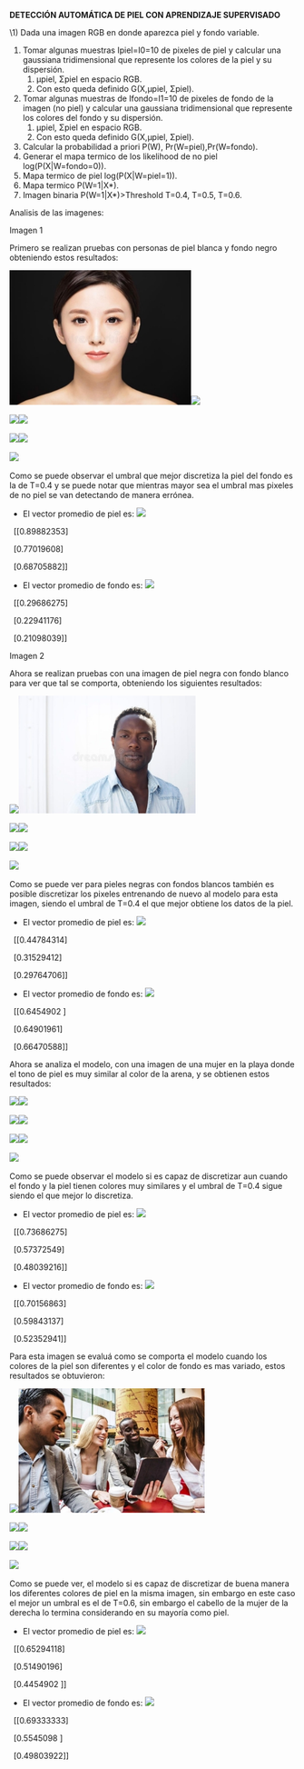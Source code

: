 **DETECCIÓN AUTOMÁTICA DE PIEL CON APRENDIZAJE SUPERVISADO**

\1) Dada una imagen RGB en donde aparezca piel y fondo variable\.

1) Tomar  algunas  muestras  Ipiel=I0=10  de  pixeles  de  piel  y  calcular  una  gaussiana tridimensional que represente los colores de la piel y su dispersión.
   1. μpiel, Σpiel en espacio RGB.
   1. Con esto queda definido G(X,μpiel, Σpiel).
1) Tomar algunas muestras de Ifondo=I1=10 de pixeles de fondo de la imagen (no piel) y calcular una gaussiana tridimensional que represente los colores del fondo y su dispersión.
   1. μpiel, Σpiel en espacio RGB.
   1. Con esto queda definido G(X,μpiel, Σpiel).
1) Calcular la probabilidad a priori P(W), Pr(W=piel),Pr(W=fondo).
1) Generar el mapa termico de los likelihood de no piel log(P(X|W=fondo=0)).
1) Mapa termico de piel log(P(X|W=piel=1)).
1) Mapa termico P(W=1|X\*).
1) Imagen binaria P(W=1|X\*)>Threshold T=0.4, T=0.5, T=0.6.


Analisis de las imagenes:

Imagen 1

Primero se realizan pruebas con personas de piel blanca y fondo negro obteniendo estos resultados:

![](Aspose.Words.5cc5f0f1-b8b3-425c-af92-5cd2ca8fc740.020.jpeg)![](Aspose.Words.5cc5f0f1-b8b3-425c-af92-5cd2ca8fc740.021.png)

![](Aspose.Words.5cc5f0f1-b8b3-425c-af92-5cd2ca8fc740.022.png)![](Aspose.Words.5cc5f0f1-b8b3-425c-af92-5cd2ca8fc740.023.png)

![](Aspose.Words.5cc5f0f1-b8b3-425c-af92-5cd2ca8fc740.024.png)![](Aspose.Words.5cc5f0f1-b8b3-425c-af92-5cd2ca8fc740.025.png)

![](Aspose.Words.5cc5f0f1-b8b3-425c-af92-5cd2ca8fc740.026.png)

Como se puede observar el umbral que mejor discretiza la piel del fondo es la de T=0.4 y se puede notar que mientras mayor sea el umbral mas pixeles de no piel se van detectando de manera errónea.

* El vector promedio de piel es: ![](Aspose.Words.5cc5f0f1-b8b3-425c-af92-5cd2ca8fc740.027.png)

` `[[0.89882353] 

` `[0.77019608] 

` `[0.68705882]] 

* El vector promedio de fondo es:  ![](Aspose.Words.5cc5f0f1-b8b3-425c-af92-5cd2ca8fc740.028.png) 

` `[[0.29686275]

` `[0.22941176]  

` `[0.21098039]] 

Imagen 2

Ahora se realizan pruebas con una imagen de piel negra con fondo blanco para ver que tal se comporta, obteniendo los siguientes resultados:

![](Aspose.Words.5cc5f0f1-b8b3-425c-af92-5cd2ca8fc740.029.png)![](Aspose.Words.5cc5f0f1-b8b3-425c-af92-5cd2ca8fc740.030.jpeg)

![](Aspose.Words.5cc5f0f1-b8b3-425c-af92-5cd2ca8fc740.031.png)![](Aspose.Words.5cc5f0f1-b8b3-425c-af92-5cd2ca8fc740.032.png)

![](Aspose.Words.5cc5f0f1-b8b3-425c-af92-5cd2ca8fc740.033.png)![](Aspose.Words.5cc5f0f1-b8b3-425c-af92-5cd2ca8fc740.034.png)

![](Aspose.Words.5cc5f0f1-b8b3-425c-af92-5cd2ca8fc740.035.png)

Como se puede ver para pieles negras con fondos blancos también es posible discretizar los pixeles entrenando de nuevo al modelo para esta imagen, siendo el umbral de T=0.4 el que mejor obtiene los datos de la piel.

* El vector promedio de piel es: ![](Aspose.Words.5cc5f0f1-b8b3-425c-af92-5cd2ca8fc740.036.png)

` `[[0.44784314] 

` `[0.31529412] 

` `[0.29764706]] 

* El vector promedio de fondo es: ![](Aspose.Words.5cc5f0f1-b8b3-425c-af92-5cd2ca8fc740.037.png)

` `[[0.6454902 ] 

` `[0.64901961] 

` `[0.66470588]] 


Ahora se analiza el modelo, con una imagen de una mujer en la playa donde el tono de piel es muy similar al color de la arena, y se obtienen estos resultados:

![](Aspose.Words.5cc5f0f1-b8b3-425c-af92-5cd2ca8fc740.038.png)![](Aspose.Words.5cc5f0f1-b8b3-425c-af92-5cd2ca8fc740.039.png)

![](Aspose.Words.5cc5f0f1-b8b3-425c-af92-5cd2ca8fc740.040.png)![](Aspose.Words.5cc5f0f1-b8b3-425c-af92-5cd2ca8fc740.041.png)

![](Aspose.Words.5cc5f0f1-b8b3-425c-af92-5cd2ca8fc740.042.png)![](Aspose.Words.5cc5f0f1-b8b3-425c-af92-5cd2ca8fc740.043.png)

![](Aspose.Words.5cc5f0f1-b8b3-425c-af92-5cd2ca8fc740.044.png)

Como se puede observar el modelo si es capaz de discretizar aun cuando el fondo y la piel tienen colores muy similares y el umbral de T=0.4 sigue siendo el que mejor lo discretiza.

* El vector promedio de piel es: ![](Aspose.Words.5cc5f0f1-b8b3-425c-af92-5cd2ca8fc740.045.png)

` `[[0.73686275] 

` `[0.57372549] 

` `[0.48039216]] 

* El vector promedio de fondo es: ![](Aspose.Words.5cc5f0f1-b8b3-425c-af92-5cd2ca8fc740.046.png)

` `[[0.70156863] 

` `[0.59843137] 

` `[0.52352941]] 


Para esta imagen se evaluá como se comporta el modelo cuando los colores de la piel son diferentes y el color de fondo es mas variado, estos resultados se obtuvieron:

![](Aspose.Words.5cc5f0f1-b8b3-425c-af92-5cd2ca8fc740.047.png)![](Aspose.Words.5cc5f0f1-b8b3-425c-af92-5cd2ca8fc740.048.jpeg)

![](Aspose.Words.5cc5f0f1-b8b3-425c-af92-5cd2ca8fc740.049.png)![](Aspose.Words.5cc5f0f1-b8b3-425c-af92-5cd2ca8fc740.050.png)

![](Aspose.Words.5cc5f0f1-b8b3-425c-af92-5cd2ca8fc740.051.png)![](Aspose.Words.5cc5f0f1-b8b3-425c-af92-5cd2ca8fc740.052.png)

![](Aspose.Words.5cc5f0f1-b8b3-425c-af92-5cd2ca8fc740.053.png)

Como se puede ver, el modelo si es capaz de discretizar de buena manera los diferentes colores de piel en la misma imagen, sin embargo en este caso el mejor un umbral es el de T=0.6, sin embargo el cabello de la mujer de la derecha lo termina considerando en su mayoría como piel.

* El vector promedio de piel es: ![](Aspose.Words.5cc5f0f1-b8b3-425c-af92-5cd2ca8fc740.054.png)

` `[[0.65294118] 

` `[0.51490196] 

` `[0.4454902 ]] 

* El vector promedio de fondo es: ![](Aspose.Words.5cc5f0f1-b8b3-425c-af92-5cd2ca8fc740.055.png)

` `[[0.69333333] 

` `[0.5545098 ] 

` `[0.49803922]] 
